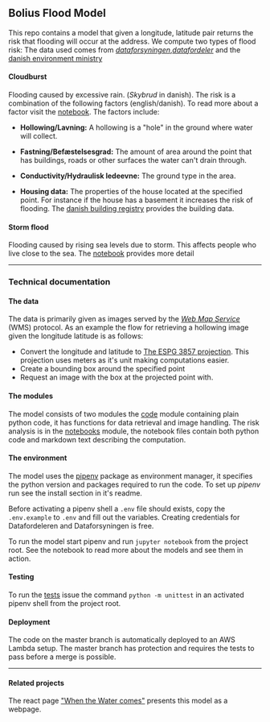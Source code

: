 ## Bolius Flood Model

This repo contains a model that given a longitude, latitude pair returns the
risk that flooding will occur at the address. We compute two types of flood risk:
The data used comes from [_dataforsyningen_][dataforsyningen],[_datafordeler_][datafordeler] and the
[danish environment ministry][miljoegis]

#### Cloudburst

Flooding caused by excessive rain. (_Skybrud_ in danish). The
risk is a combination of the following factors (english/danish).
To read more about a factor visit the [notebook][notebook]. The factors include:

-   **Hollowing/Lavning:** A hollowing is a "hole" in the
    ground where water will collect.

-   **Fastning/Befæstelsesgrad:** The amount of area
    around the point that has buildings, roads or other surfaces the water can't
    drain through.

-   **Conductivity/Hydraulisk ledeevne:** The ground
    type in the area.


-   **Housing data:** The properties of the house located at the specified
    point. For instance if the house has a basement it increases the risk of
    flooding. The [danish building registry][bbr] provides the building data.

#### Storm flood

Flooding caused by rising sea levels due to storm. This affects people who live
close to the sea. The [notebook][notebook] provides more detail

* * *

### Technical documentation

#### The data

The data is primarily given as images served by the [_Web Map Service_][wms]
(WMS) protocol. As an example the flow for retrieving a hollowing image given
the longitude latitude is as follows:

-   Convert the longitude and latitude to [The ESPG 3857 projection][espg]. This
    projection uses meters as it's unit making computations easier.
-   Create a bounding box around the specified point
-   Request an image with the box at the projected point with.

#### The modules

The model consists of two modules the [code](./code) module containing plain
python code, it has functions for data retrieval and image handling.
The risk analysis is in the [notebooks](./notebooks) module, the notebook files
contain both python code and markdown text describing the computation.

#### The environment

The model uses the [pipenv][pipenv] package as environment manager, it specifies
the python version and packages required to run the code. To set up _pipenv_ run
see the install section in it's readme.

Before activating a pipenv shell a `.env` file should exists, copy the
`.env.example` to `.env` and fill out the variables. Creating credentials for
Datafordeleren and Dataforsyningen is free.

To run the model start pipenv and run `jupyter notebook` from the project root.
See the notebook to read more about the models and see them in action.

#### Testing

To run the [tests](./tests) issue the command `python -m unittest` in an activated
pipenv shell from the project root.

#### Deployment

The code on the master branch is automatically deployed to an AWS Lambda setup.
The master branch has protection and requires the tests to pass before a merge
is possible.

* * *

#### Related projects

The react page ["When the Water comes"](https://github.com/bolius/water_comes)
presents this model as a webpage.

<!-- Links -->

[kortforsyningen]: https://download.kortforsyningen.dk/content/geodataprodukter

[dataforsyningen]: https://dataforsyningen.dk/

[datafordeler]: https://datafordeler.dk/

[miljoegis]: https://www.klimatilpasning.dk/kommuner/kortlaegning/data-til-kortlaegning/

[notebook]: ./documentation.ipynb

[bbr]: https://bbr.dk/forside

[wms]: https://en.wikipedia.org/wiki/Web_Map_Service

[espg]: https://epsg.io/3857

[pipenv]: https://github.com/pypa/pipenv

